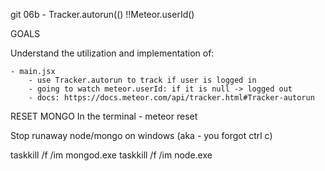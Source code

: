 git 06b - Tracker.autorun(() !!Meteor.userId() 

GOALS

Understand the utilization and implementation of:

    - main.jsx
        - use Tracker.autorun to track if user is logged in
        - going to watch meteor.userId: if it is null -> logged out
        - docs: https://docs.meteor.com/api/tracker.html#Tracker-autorun
    





RESET MONGO
    In the terminal
        - meteor reset


Stop runaway node/mongo on windows (aka - you forgot ctrl c)

taskkill /f /im mongod.exe
taskkill /f /im node.exe